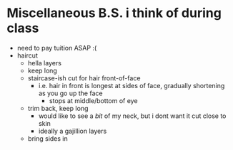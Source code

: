 # Miscellaneous B.S. i think of during class

- need to pay tuition ASAP :(
- haircut
    - hella layers
    - keep long
    - staircase-ish cut for hair front-of-face
        - i.e. hair in front is longest at sides of face, gradually shortening as you go up the face
            - stops at middle/bottom of eye
    - trim back, keep long
        - would like to see a *bit* of my neck, but i dont want it cut close to skin
        - ideally a gajillion layers
    - bring sides in